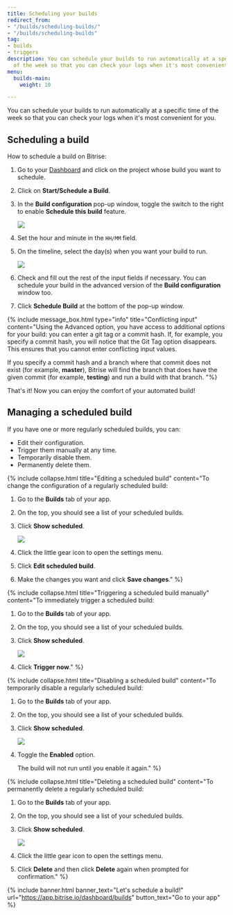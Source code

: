 ```yaml
---
title: Scheduling your builds
redirect_from:
- "/builds/scheduling-builds/"
- "/builds/scheduling-builds"
tag:
- builds
- triggers
description: You can schedule your builds to run automatically at a specific time
  of the week so that you can check your logs when it's most convenient for you.
menu:
  builds-main:
    weight: 10

---
```

You can schedule your builds to run automatically at a specific time of the week so that you can check your logs when it's most convenient for you.

## Scheduling a build

How to schedule a build on Bitrise:

1. Go to your [Dashboard](https://app.bitrise.io/dashboard) and click on the project whose build you want to schedule.
2. Click on **Start/Schedule a Build**.
3. In the **Build configuration** pop-up window, toggle the switch to the right to enable **Schedule this build** feature.

   ![](/img/basic-build-config-1.jpg)
4. Set the hour and minute in the `HH/MM` field.
5. On the timeline, select the day(s) when you want your build to run.

   ![](/img/basic-build-config-scheduled-1.jpg)
6. Check and fill out the rest of the input fields if necessary. You can schedule your build in the advanced version of the **Build configuration** window too.
7. Click **Schedule Build** at the bottom of the pop-up window.

{% include message_box.html type="info" title="Conflicting input" content="Using the Advanced option, you have access to additional options for your build: you can enter a git tag or a commit hash. If, for example, you specify a commit hash, you will notice that the Git Tag option disappears. This ensures that you cannot enter conflicting input values.

If you specify a commit hash and a branch where that commit does not exist (for example, **master**), Bitrise will find the branch that does have the given commit (for example, **testing**) and run a build with that branch. "%}

That's it! Now you can enjoy the comfort of your automated build!

## Managing a scheduled build

If you have one or more regularly scheduled builds, you can:

* Edit their configuration.
* Trigger them manually at any time.
* Temporarily disable them.
* Permanently delete them. 

{% include collapse.html title="Editing a scheduled build" content="To change the configuration of a regularly scheduled build:

1. Go to the **Builds** tab of your app. 
2. On the top, you should see a list of your scheduled builds.
3. Click **Show scheduled**.

   ![](/img/android-test-test_-_Bitrise.png)
4. Click the little gear icon to open the settings menu.
5. Click **Edit scheduled build**. 
6. Make the changes you want and click **Save changes**." %}

{% include collapse.html title="Triggering a scheduled build manually" content="To immediately trigger a scheduled build:

1. Go to the **Builds** tab of your app. 
2. On the top, you should see a list of your scheduled builds.
3. Click **Show scheduled**.

   ![](/img/android-test-test_-_Bitrise.png)
4. Click **Trigger now**." %}

{% include collapse.html title="Disabling a scheduled build" content="To temporarily disable a regularly scheduled build:

1. Go to the **Builds** tab of your app. 
2. On the top, you should see a list of your scheduled builds.
3. Click **Show scheduled**.

   ![](/img/android-test-test_-_Bitrise.png)
4. Toggle the **Enabled** option. 

   The build will not run until you enable it again." %}

{% include collapse.html title="Deleting a scheduled build" content="To permanently delete a regularly scheduled build:

1. Go to the **Builds** tab of your app. 
2. On the top, you should see a list of your scheduled builds.
3. Click **Show scheduled**.

   ![](/img/android-test-test_-_Bitrise.png)
4. Click the little gear icon to open the settings menu.
5. Click **Delete** and then click **Delete** again when prompted for confirmation." %}

{% include banner.html banner_text="Let's schedule a build!" url="https://app.bitrise.io/dashboard/builds" button_text="Go to your app" %}